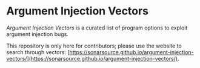 # Argument Injection Vectors

_Argument Injection Vectors_ is a curated list of program options to exploit argument injection bugs. 

This repository is only here for contributors; please use the website to search through vectors: [https://sonarsource.github.io/argument-injection-vectors/](https://sonarsource.github.io/argument-injection-vectors/).
